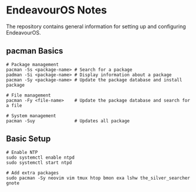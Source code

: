 # EndeavourOS Notes

The repository contains general information for setting up and configuring EndeavourOS.

## pacman Basics

```shell
# Package management
pacman -Ss <package-name> # Search for a package
padman -Si <package-name> # Display information about a package
pacman -Sy <package-name> # Update the package database and install package

# File management
pacman -Fy <file-name>    # Update the package database and search for a file

# System management
pacman -Suy               # Updates all package
```

## Basic Setup

```shell
# Enable NTP
sudo systemctl enable ntpd
sudo systemctl start ntpd

# Add extra packages
sudo pacman -Sy neovim vim tmux htop bmon exa lshw the_silver_searcher gnote
```
